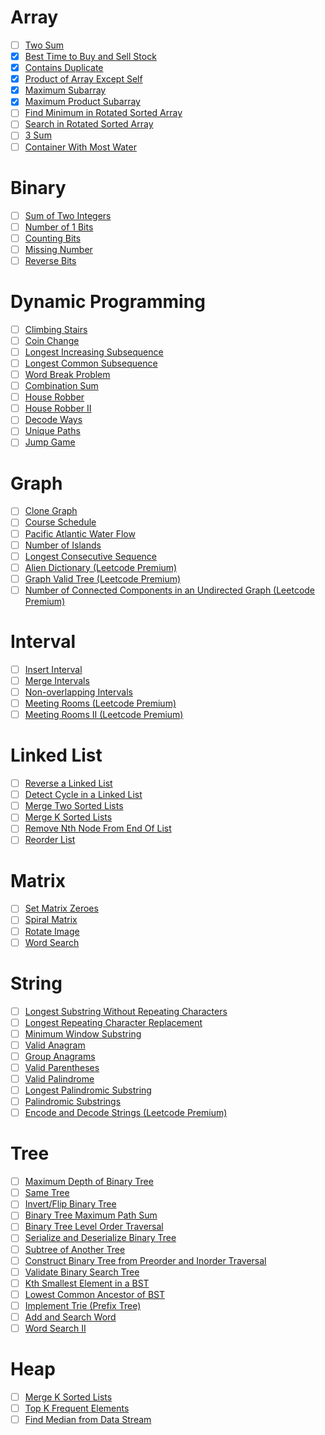 # Array
-  [ ] [Two Sum](https://leetcode.com/problems/two-sum/)
-  [x] [Best Time to Buy and Sell Stock](https://leetcode.com/problems/best-time-to-buy-and-sell-stock/)
-  [x] [Contains Duplicate](https://leetcode.com/problems/contains-duplicate/)
-  [x] [Product of Array Except Self](https://leetcode.com/problems/product-of-array-except-self/)
-  [x] [Maximum Subarray](https://leetcode.com/problems/maximum-subarray/)
-  [x] [Maximum Product Subarray](https://leetcode.com/problems/maximum-product-subarray/)
-  [ ] [Find Minimum in Rotated Sorted Array](https://leetcode.com/problems/find-minimum-in-rotated-sorted-array/)
-  [ ] [Search in Rotated Sorted Array](https://leetcode.com/problems/search-in-rotated-sorted-array/)
-  [ ] [3 Sum](https://leetcode.com/problems/3sum/)
-  [ ] [Container With Most Water](https://leetcode.com/problems/container-with-most-water/)
# Binary
-  [ ] [Sum of Two Integers](https://leetcode.com/problems/sum-of-two-integers/)
-  [ ] [Number of 1 Bits](https://leetcode.com/problems/number-of-1-bits/)
-  [ ] [Counting Bits](https://leetcode.com/problems/counting-bits/)
-  [ ] [Missing Number](https://leetcode.com/problems/missing-number/)
-  [ ] [Reverse Bits](https://leetcode.com/problems/reverse-bits/)
# Dynamic Programming
-  [ ] [Climbing Stairs](https://leetcode.com/problems/climbing-stairs/)
-  [ ] [Coin Change](https://leetcode.com/problems/coin-change/)
-  [ ] [Longest Increasing Subsequence](https://leetcode.com/problems/longest-increasing-subsequence/)
-  [ ] [Longest Common Subsequence](https://leetcode.com/problems/longest-common-subsequence/)
-  [ ] [Word Break Problem](https://leetcode.com/problems/word-break/)
-  [ ] [Combination Sum](https://leetcode.com/problems/combination-sum-iv/)
-  [ ] [House Robber](https://leetcode.com/problems/house-robber/)
-  [ ] [House Robber II](https://leetcode.com/problems/house-robber-ii/)
-  [ ] [Decode Ways](https://leetcode.com/problems/decode-ways/)
-  [ ] [Unique Paths](https://leetcode.com/problems/unique-paths/)
-  [ ] [Jump Game](https://leetcode.com/problems/jump-game/)
# Graph
-  [ ] [Clone Graph](https://leetcode.com/problems/clone-graph/)
-  [ ] [Course Schedule](https://leetcode.com/problems/course-schedule/)
-  [ ] [Pacific Atlantic Water Flow](https://leetcode.com/problems/pacific-atlantic-water-flow/)
-  [ ] [Number of Islands](https://leetcode.com/problems/number-of-islands/)
-  [ ] [Longest Consecutive Sequence](https://leetcode.com/problems/longest-consecutive-sequence/)
-  [ ] [Alien Dictionary (Leetcode Premium)](https://leetcode.com/problems/alien-dictionary/)
-  [ ] [Graph Valid Tree (Leetcode Premium)](https://leetcode.com/problems/graph-valid-tree/)
-  [ ] [Number of Connected Components in an Undirected Graph (Leetcode Premium)](https://leetcode.com/problems/number-of-connected-components-in-an-undirected-graph/)
# Interval
-  [ ] [Insert Interval](https://leetcode.com/problems/insert-interval/)
-  [ ] [Merge Intervals](https://leetcode.com/problems/merge-intervals/)
-  [ ] [Non-overlapping Intervals](https://leetcode.com/problems/non-overlapping-intervals/)
-  [ ] [Meeting Rooms (Leetcode Premium)](https://leetcode.com/problems/meeting-rooms/)
-  [ ] [Meeting Rooms II (Leetcode Premium)](https://leetcode.com/problems/meeting-rooms-ii/)
# Linked List
-  [ ] [Reverse a Linked List](https://leetcode.com/problems/reverse-linked-list/)
-  [ ] [Detect Cycle in a Linked List](https://leetcode.com/problems/linked-list-cycle/)
-  [ ] [Merge Two Sorted Lists](https://leetcode.com/problems/merge-two-sorted-lists/)
-  [ ] [Merge K Sorted Lists](https://leetcode.com/problems/merge-k-sorted-lists/)
-  [ ] [Remove Nth Node From End Of List](https://leetcode.com/problems/remove-nth-node-from-end-of-list/)
-  [ ] [Reorder List](https://leetcode.com/problems/reorder-list/)
# Matrix
-  [ ] [Set Matrix Zeroes](https://leetcode.com/problems/set-matrix-zeroes/)
-  [ ] [Spiral Matrix](https://leetcode.com/problems/spiral-matrix/)
-  [ ] [Rotate Image](https://leetcode.com/problems/rotate-image/)
-  [ ] [Word Search](https://leetcode.com/problems/word-search/)
# String
-  [ ] [Longest Substring Without Repeating Characters](https://leetcode.com/problems/longest-substring-without-repeating-characters/)
-  [ ] [Longest Repeating Character Replacement](https://leetcode.com/problems/longest-repeating-character-replacement/)
-  [ ] [Minimum Window Substring](https://leetcode.com/problems/minimum-window-substring/)
-  [ ] [Valid Anagram](https://leetcode.com/problems/valid-anagram/)
-  [ ] [Group Anagrams](https://leetcode.com/problems/group-anagrams/)
-  [ ] [Valid Parentheses](https://leetcode.com/problems/valid-parentheses/)
-  [ ] [Valid Palindrome](https://leetcode.com/problems/valid-palindrome/)
-  [ ] [Longest Palindromic Substring](https://leetcode.com/problems/longest-palindromic-substring/)
-  [ ] [Palindromic Substrings](https://leetcode.com/problems/palindromic-substrings/)
-  [ ] [Encode and Decode Strings (Leetcode Premium)](https://leetcode.com/problems/encode-and-decode-strings/)
# Tree
-  [ ] [Maximum Depth of Binary Tree](https://leetcode.com/problems/maximum-depth-of-binary-tree/)
-  [ ] [Same Tree](https://leetcode.com/problems/same-tree/)
-  [ ] [Invert/Flip Binary Tree](https://leetcode.com/problems/invert-binary-tree/)
-  [ ] [Binary Tree Maximum Path Sum](https://leetcode.com/problems/binary-tree-maximum-path-sum/)
-  [ ] [Binary Tree Level Order Traversal](https://leetcode.com/problems/binary-tree-level-order-traversal/)
-  [ ] [Serialize and Deserialize Binary Tree](https://leetcode.com/problems/serialize-and-deserialize-binary-tree/)
-  [ ] [Subtree of Another Tree](https://leetcode.com/problems/subtree-of-another-tree/)
-  [ ] [Construct Binary Tree from Preorder and Inorder Traversal](https://leetcode.com/problems/construct-binary-tree-from-preorder-and-inorder-traversal/)
-  [ ] [Validate Binary Search Tree](https://leetcode.com/problems/validate-binary-search-tree/)
-  [ ] [Kth Smallest Element in a BST](https://leetcode.com/problems/kth-smallest-element-in-a-bst/)
-  [ ] [Lowest Common Ancestor of BST](https://leetcode.com/problems/lowest-common-ancestor-of-a-binary-search-tree/)
-  [ ] [Implement Trie (Prefix Tree)](https://leetcode.com/problems/implement-trie-prefix-tree/)
-  [ ] [Add and Search Word](https://leetcode.com/problems/add-and-search-word-data-structure-design/)
-  [ ] [Word Search II](https://leetcode.com/problems/word-search-ii/)
# Heap
-  [ ] [Merge K Sorted Lists](https://leetcode.com/problems/merge-k-sorted-lists/)
-  [ ] [Top K Frequent Elements](https://leetcode.com/problems/top-k-frequent-elements/)
-  [ ] [Find Median from Data Stream](https://leetcode.com/problems/find-median-from-data-stream/)